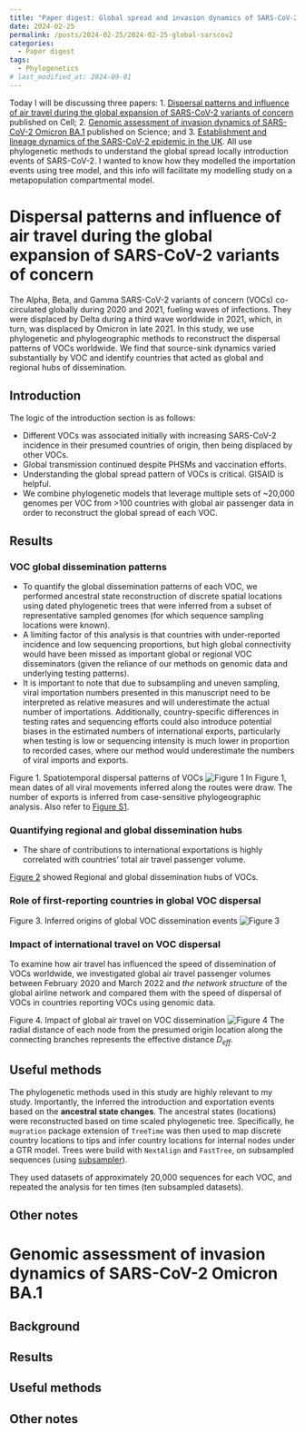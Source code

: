 ```yaml
---
title: "Paper digest: Global spread and invasion dynamics of SARS-CoV-2"
date: 2024-02-25
permalink: /posts/2024-02-25/2024-02-25-global-sarscov2
categories:
  - Paper digest
tags:
  - Phylogenetics
# last_modified_at: 2024-09-01
---
```


Today I will be discussing three papers: 1. [Dispersal patterns and influence
of air travel during the global expansion of SARS-CoV-2 variants of concern](https://doi.org/10.1016/j.cell.2023.06.001) published on Cell; 2. [Genomic assessment of invasion dynamics of SARS-CoV-2 Omicron BA.1](https://doi.org/10.1126/science.adg6605) published on Science; and 3. [Establishment and lineage dynamics of the SARS-CoV-2 epidemic in the UK](https://www.science.org/doi/10.1126/science.abf2946). All use phylogenetic methods to understand the global spread locally introduction events of SARS-CoV-2. I wanted to know how they modelled the importation events using tree model, and this info will facilitate my modelling study on a metapopulation compartmental model.

# Dispersal patterns and influence of air travel during the global expansion of SARS-CoV-2 variants of concern

The Alpha, Beta, and Gamma SARS-CoV-2 variants of concern (VOCs) co-circulated globally during 2020 and 2021, fueling waves of infections. They were displaced by Delta during a third wave worldwide in 2021, which, in turn, was displaced by Omicron in late 2021. In this study, we use phylogenetic and phylogeographic methods to reconstruct the dispersal patterns of VOCs worldwide. We find that source-sink dynamics varied substantially by VOC and identify countries that acted as global and regional hubs of dissemination. 

## Introduction
The logic of the introduction section is as follows:
- Different VOCs was associated initially with increasing SARS-CoV-2 incidence in their presumed countries of origin, then being displaced by other VOCs.
- Global transmission continued despite PHSMs and vaccination efforts.
- Understanding the global spread pattern of VOCs is critical. GISAID is helpful.
- We combine phylogenetic models that leverage multiple sets of ~20,000 genomes per VOC from >100 countries with global air passenger data in order to reconstruct the global spread of each VOC.

## Results
### VOC global dissemination patterns

- To quantify the global dissemination patterns of each VOC, we performed ancestral state reconstruction of discrete spatial locations using dated phylogenetic trees that were inferred from a subset of representative sampled genomes (for which sequence sampling locations were known).
- A limiting factor of this analysis is that countries with under-reported incidence and low sequencing proportions, but high global connectivity would have been missed as important global or regional VOC disseminators (given the reliance of our methods on genomic data and underlying testing patterns).
- It is important to note that due to subsampling and uneven sampling, viral importation numbers presented in this manuscript need to be interpreted as relative measures and will underestimate the actual number of importations. Additionally, country-specific differences in testing rates and sequencing efforts could also introduce potential biases in the estimated numbers of international exports, particularly when testing is low or sequencing intensity is much lower in proportion to recorded cases, where our method would underestimate the numbers of viral imports and exports.

Figure 1. Spatiotemporal dispersal patterns of VOCs
![Figure 1](https://www.cell.com/cms/attachment/37334cd2-9c27-4240-8774-dd89f1f84684/gr1.jpg)
In Figure 1, mean dates of all viral movements inferred along the routes were draw. The number of exports is inferred from case-sensitive phylogeographic analysis. Also refer to [Figure S1](https://www.cell.com/cms/attachment/75729758-1c32-4e20-8e54-cbe2a1d90829/figs1.jpg).

### Quantifying regional and global dissemination hubs

- The share of contributions to international exportations is highly correlated with countries’ total air travel passenger volume.

[Figure 2](https://www.cell.com/cms/attachment/6038408d-5e6a-441a-9c78-eff58b969f13/gr2.jpg) showed Regional and global dissemination hubs of VOCs.

### Role of first-reporting countries in global VOC dispersal

Figure 3. Inferred origins of global VOC dissemination events
![Figure 3](https://www.cell.com/cms/attachment/17a5c298-5eee-4530-8afc-b6ac10fce4ed/gr3.jpg)

### Impact of international travel on VOC dispersal

To examine how air travel has influenced the speed of dissemination of VOCs worldwide, we investigated global air travel passenger volumes between February 2020 and March 2022 and *the network structure* of the global airline network and compared them with the speed of dispersal of VOCs in countries reporting VOCs using genomic data. 

Figure 4. Impact of global air travel on VOC dissemination
![Figure 4](https://www.cell.com/cms/attachment/516612de-93be-46b1-a7dc-c573375515f0/gr4.jpg)
The radial distance of each node from the presumed origin location along the connecting branches represents the effective distance $D_{eff}$.

## Useful methods

The phylogenetic methods used in this study are highly relevant to my study. Importantly, the inferred the introduction and exportation events based on the **ancestral state changes**. The ancestral states (locations) were reconstructed based on time scaled phylogenetic tree. Specifically, he `mugration` package extension of `TreeTime` was then used to map discrete country locations to tips and infer country locations for internal nodes under a GTR model. Trees were build with `NextAlign` and `FastTree`, on subsampled sequences (using [subsampler](https://github.com/andersonbrito/subsampler)).

They used datasets of approximately 20,000 sequences for each VOC, and repeated the analysis for ten times (ten subsampled datasets).

## Other notes

# Genomic assessment of invasion dynamics of SARS-CoV-2 Omicron BA.1

## Background

## Results

## Useful methods

## Other notes

